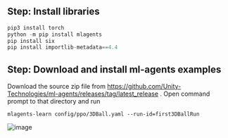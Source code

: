
## Step: Install libraries

```python
pip3 install torch
python -m pip install mlagents
pip install six
pip install importlib-metadata==4.4
```

## Step: Download and install ml-agents examples
Download the source zip file from https://github.com/Unity-Technologies/ml-agents/releases/tag/latest_release . Open command prompt to that directory and run
```
mlagents-learn config/ppo/3DBall.yaml --run-id=first3DBallRun
```

![image](https://github.com/hughiephan/DPL/assets/16631121/de5919d4-0a4f-425e-ad3c-f5a9b6fb9afe)

